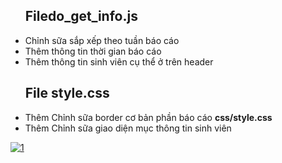 

<ul><h2>File<strong>do_get_info.js</strong> </h2>
    <li>Chỉnh sữa sắp xếp theo tuần báo cáo</li>
    <li>Thêm thông tin thời gian báo cáo</li>
    <li>Thêm thông tin sinh viên cụ thể ở trên header</li>
</ul>
<ul><h2>File <strong>style.css</strong> </h2>
    <li>Thêm Chỉnh sữa border cơ bản phần báo cáo <strong>css/style.css</strong></li>
    <li>Thêm Chỉnh sữa giao diện mục thông tin sinh viên </li>
</ul>

<a href="https://loading.io/spinners/balls/lg.circle-slack-loading-icon.gif" ></a>
<a href="https://ibb.co/dgGDKzD"><img src="https://i.ibb.co/YZphjqh/1.png" alt="1" border="0"></a>
